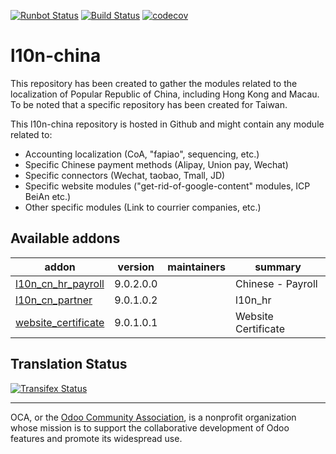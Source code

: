 [![Runbot Status](https://runbot.odoo-community.org/runbot/badge/flat/198/9.0.svg)](https://runbot.odoo-community.org/runbot/repo/github-com-oca-l10n-china-198)
[![Build Status](https://travis-ci.org/OCA/l10n-china.svg?branch=9.0)](https://travis-ci.org/OCA/l10n-china)
[![codecov](https://codecov.io/gh/OCA/l10n-china/branch/9.0/graph/badge.svg)](https://codecov.io/gh/OCA/l10n-china)

# l10n-china
This repository has been created to gather the modules related to the localization of Popular Republic of China, including Hong Kong and Macau. To be noted that a specific repository has been created for Taiwan.

This l10n-china repository is hosted in Github and might contain any module related to:

* Accounting localization (CoA, "fapiao", sequencing, etc.)
* Specific Chinese payment methods (Alipay, Union pay, Wechat)
* Specific connectors (Wechat, taobao, Tmall, JD)
* Specific website modules ("get-rid-of-google-content" modules, ICP BeiAn etc.)
* Other specific modules (Link to courrier companies, etc.)

[//]: # (addons)

Available addons
----------------
addon | version | maintainers | summary
--- | --- | --- | ---
[l10n_cn_hr_payroll](l10n_cn_hr_payroll/) | 9.0.2.0.0 |  | Chinese - Payroll
[l10n_cn_partner](l10n_cn_partner/) | 9.0.1.0.2 |  | l10n_hr
[website_certificate](website_certificate/) | 9.0.1.0.1 |  | Website Certificate

[//]: # (end addons)


Translation Status
------------------
[![Transifex Status](https://www.transifex.com/projects/p/OCA-l10n-china-9-0/chart/image_png)](https://www.transifex.com/projects/p/OCA-l10n-china-9-0)

----

OCA, or the [Odoo Community Association](http://odoo-community.org/), is a nonprofit organization whose
mission is to support the collaborative development of Odoo features and
promote its widespread use.
